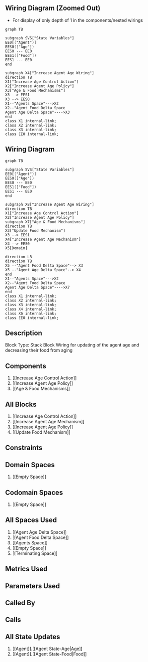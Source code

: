 ## Wiring Diagram (Zoomed Out)

- For display of only depth of 1 in the components/nested wirings
```mermaid
graph TB

subgraph SVS["State Variables"]
EE0[("Agent")]
EES0(["Age"])
EES0 --- EE0
EES1(["Food"])
EES1 --- EE0
end

subgraph X4["Increase Agent Age Wiring"]
direction TB
X1["Increase Age Control Action"]
X2["Increase Agent Age Policy"]
X3["Age & Food Mechanisms"]
X3 --> EES1
X3 --> EES0
X1--"Agents Space"--->X2
X2--"Agent Food Delta Space
Agent Age Delta Space"---->X3
end
class X1 internal-link;
class X2 internal-link;
class X3 internal-link;
class EE0 internal-link;

```

## Wiring Diagram

```mermaid
graph TB

subgraph SVS["State Variables"]
EE0[("Agent")]
EES0(["Age"])
EES0 --- EE0
EES1(["Food"])
EES1 --- EE0
end

subgraph X8["Increase Agent Age Wiring"]
direction TB
X1["Increase Age Control Action"]
X2["Increase Agent Age Policy"]
subgraph X7["Age & Food Mechanisms"]
direction TB
X3["Update Food Mechanism"]
X3 --> EES1
X4["Increase Agent Age Mechanism"]
X4 --> EES0
X5[Domain]

direction LR
direction TB
X5 --"Agent Food Delta Space"--> X3
X5 --"Agent Age Delta Space"--> X4
end
X1--"Agents Space"--->X2
X2--"Agent Food Delta Space
Agent Age Delta Space"---->X7
end
class X1 internal-link;
class X2 internal-link;
class X3 internal-link;
class X4 internal-link;
class X6 internal-link;
class EE0 internal-link;

```

## Description

Block Type: Stack Block
Wiring for updating of the agent age and decreasing their food from aging
## Components
1. [[Increase Age Control Action]]
2. [[Increase Agent Age Policy]]
3. [[Age & Food Mechanisms]]

## All Blocks
1. [[Increase Age Control Action]]
2. [[Increase Agent Age Mechanism]]
3. [[Increase Agent Age Policy]]
4. [[Update Food Mechanism]]

## Constraints

## Domain Spaces
1. [[Empty Space]]

## Codomain Spaces
1. [[Empty Space]]

## All Spaces Used
1. [[Agent Age Delta Space]]
2. [[Agent Food Delta Space]]
3. [[Agents Space]]
4. [[Empty Space]]
5. [[Terminating Space]]

## Metrics Used

## Parameters Used

## Called By

## Calls

## All State Updates
1. [[Agent]].[[Agent State-Age|Age]]
2. [[Agent]].[[Agent State-Food|Food]]

